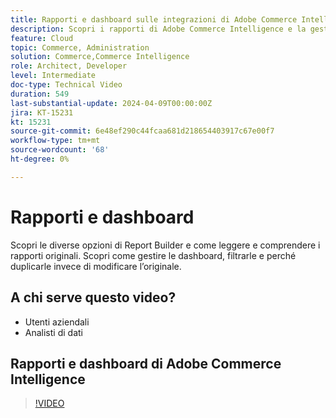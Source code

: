 ```yaml
---
title: Rapporti e dashboard sulle integrazioni di Adobe Commerce Intelligence
description: Scopri i rapporti di Adobe Commerce Intelligence e la gestione delle dashboard
feature: Cloud
topic: Commerce, Administration
solution: Commerce,Commerce Intelligence
role: Architect, Developer
level: Intermediate
doc-type: Technical Video
duration: 549
last-substantial-update: 2024-04-09T00:00:00Z
jira: KT-15231
kt: 15231
source-git-commit: 6e48ef290c44fcaa681d218654403917c67e00f7
workflow-type: tm+mt
source-wordcount: '68'
ht-degree: 0%

---
```


# Rapporti e dashboard

Scopri le diverse opzioni di Report Builder e come leggere e comprendere i rapporti originali. Scopri come gestire le dashboard, filtrarle e perché duplicarle invece di modificare l’originale.

## A chi serve questo video?

- Utenti aziendali
- Analisti di dati

## Rapporti e dashboard di Adobe Commerce Intelligence

>[!VIDEO](https://video.tv.adobe.com/v/3428252?learn=on)
